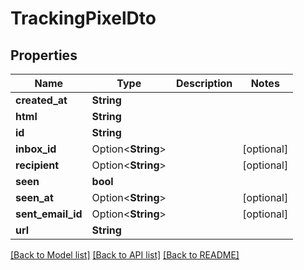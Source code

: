 # TrackingPixelDto

## Properties

| Name              | Type               | Description | Notes      |
| ----------------- | ------------------ | ----------- | ---------- |
| **created_at**    | **String**         |             |
| **html**          | **String**         |             |
| **id**            | **String**         |             |
| **inbox_id**      | Option<**String**> |             | [optional] |
| **recipient**     | Option<**String**> |             | [optional] |
| **seen**          | **bool**           |             |
| **seen_at**       | Option<**String**> |             | [optional] |
| **sent_email_id** | Option<**String**> |             | [optional] |
| **url**           | **String**         |             |

[[Back to Model list]](../README#documentation-for-models) [[Back to API list]](../README#documentation-for-api-endpoints) [[Back to README]](../README)

